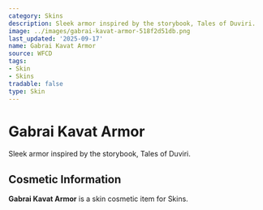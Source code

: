 ```yaml
---
category: Skins
description: Sleek armor inspired by the storybook, Tales of Duviri.
image: ../images/gabrai-kavat-armor-518f2d51db.png
last_updated: '2025-09-17'
name: Gabrai Kavat Armor
source: WFCD
tags:
- Skin
- Skins
tradable: false
type: Skin
---
```


# Gabrai Kavat Armor

Sleek armor inspired by the storybook, Tales of Duviri.

## Cosmetic Information

**Gabrai Kavat Armor** is a skin cosmetic item for Skins.

